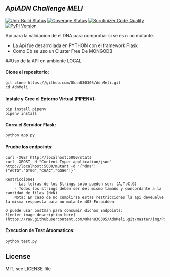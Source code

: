 ***ApiADN Challenge MELI***
--

[![Unix Build Status](https://img.shields.io/travis/flask-api/flask-api.svg)](https://travis-ci.org/flask-api/flask-api)
[![Coverage Status](https://img.shields.io/coveralls/flask-api/flask-api.svg)](https://coveralls.io/r/flask-api/flask-api)
[![Scrutinizer Code Quality](https://img.shields.io/scrutinizer/g/flask-api/flask-api.svg)](https://scrutinizer-ci.com/g/flask-api/flask-api/)
[![PyPI Version](https://img.shields.io/pypi/v/Flask-API.svg)](https://pypi.org/project/Flask-API/)

Api para la validacion de el DNA para comprobar si se es o no mutante.
- La Api fue desarrollada en PYTHON con el framework Flask
- Como Db se uso un Cluster Free De MONGODB

##Uso de la API en ambiente LOCAL


#### Clone el repositorio:

    git clone https://github.com/Okan830305/AdnMeli.git
    cd AdnMeli

#### Instale y Cree el Entorno Virtual (PIPENV):

    pip install pipenv
    pipenv install

#### Corra el Servidor Flask:

    python app.py

#### Pruebe los endpoints:

    curl -XGET http://localhost:5000/stats
    curl -XPOST -H "Content-Type: application/json" http://localhost:5000/mutant -d '{"dna": ["ACTG","GTGG","CGAC","GGGG"]}'
    
    Restricciones
        - Las letras de los Strings solo pueden ser: (A,T,C,G)
        - Todos los strings deben ser del mismo tamaño y concordante a la cantidad de filas (NxN)
        Nota: En caso de no cumplirse estas restricciones la api deveuelve la misma respuesta para no mutante 403-Forbidden.
    
    O puede usar postman para consumir dichos Endpoints:
    ![enter image description here](https://raw.githubusercontent.com/Okan830305/AdnMeli.git/master/img/Postman.png)
        



#### Execucion de Test Atuomaticos:

    python test.py

License
-------

MIT, see LICENSE file



